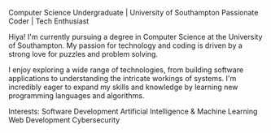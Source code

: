 Computer Science Undergraduate | University of Southampton
Passionate Coder | Tech Enthusiast

Hiya! I'm currently pursuing a degree in Computer Science at the University of Southampton. My passion for technology and coding is driven by a strong love for puzzles and problem solving.

I enjoy exploring a wide range of technologies, from building software applications to understanding the intricate workings of systems. I'm incredibly eager to expand my skills and knowledge by learning new programming languages and algorithms.

Interests:
Software Development
Artificial Intelligence & Machine Learning
Web Development
Cybersecurity

<!---
Josephacbg/Josephacbg is a ✨ special ✨ repository because its `README.md` (this file) appears on your GitHub profile.
You can click the Preview link to take a look at your changes.
--->
